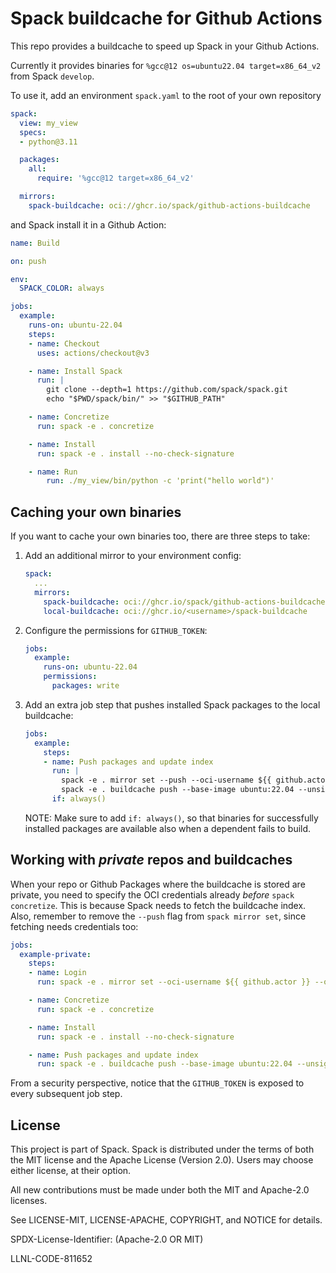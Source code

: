 # Spack buildcache for Github Actions

This repo provides a buildcache to speed up Spack in your Github Actions.

Currently it provides binaries for `%gcc@12 os=ubuntu22.04 target=x86_64_v2` from Spack `develop`.

To use it, add an environment `spack.yaml` to the root of your own repository

```yaml
spack:
  view: my_view
  specs:
  - python@3.11

  packages:
    all:
      require: '%gcc@12 target=x86_64_v2'

  mirrors:
    spack-buildcache: oci://ghcr.io/spack/github-actions-buildcache
```

and Spack install it in a Github Action:

```yaml
name: Build

on: push

env:
  SPACK_COLOR: always

jobs:
  example:
    runs-on: ubuntu-22.04
    steps:
    - name: Checkout
      uses: actions/checkout@v3

    - name: Install Spack
      run: |
        git clone --depth=1 https://github.com/spack/spack.git
        echo "$PWD/spack/bin/" >> "$GITHUB_PATH"

    - name: Concretize
      run: spack -e . concretize

    - name: Install
      run: spack -e . install --no-check-signature

    - name: Run
        run: ./my_view/bin/python -c 'print("hello world")'
```

## Caching your own binaries

If you want to cache your own binaries too, there are three steps to take:

1. Add an additional mirror to your environment config:

   ```yaml
   spack:
     ...
     mirrors:
       spack-buildcache: oci://ghcr.io/spack/github-actions-buildcache
       local-buildcache: oci://ghcr.io/<username>/spack-buildcache
   ```

2. Configure the permissions for `GITHUB_TOKEN`:

   ```yaml
   jobs:
     example:
       runs-on: ubuntu-22.04
       permissions:
         packages: write
   ```

3. Add an extra job step that pushes installed Spack packages to the local
   buildcache:

   ```yaml
   jobs:
     example:
       steps:
       - name: Push packages and update index
         run: |
           spack -e . mirror set --push --oci-username ${{ github.actor }} --oci-password "${{ secrets.GITHUB_TOKEN }}" local-buildcache
           spack -e . buildcache push --base-image ubuntu:22.04 --unsigned --update-index local-buildcache
         if: always()
   ```
   NOTE: Make sure to add `if: always()`, so that binaries for successfully
   installed packages are available also when a dependent fails to build.

## Working with *private* repos and buildcaches

When your repo or Github Packages where the buildcache is stored are private,
you need to specify the OCI credentials already *before* `spack concretize`.
This is because Spack needs to fetch the buildcache index. Also, remember to
remove the `--push` flag from `spack mirror set`, since fetching needs
credentials too:

```yaml
jobs:
  example-private:
    steps:
    - name: Login
      run: spack -e . mirror set --oci-username ${{ github.actor }} --oci-password "${{ secrets.GITHUB_TOKEN }}" local-buildcache

    - name: Concretize
      run: spack -e . concretize

    - name: Install
      run: spack -e . install --no-check-signature

    - name: Push packages and update index
      run: spack -e . buildcache push --base-image ubuntu:22.04 --unsigned --update-index local-buildcache
```

From a security perspective, notice that the `GITHUB_TOKEN` is exposed to every
subsequent job step.

## License

This project is part of Spack. Spack is distributed under the terms of both the
MIT license and the Apache License (Version 2.0). Users may choose either
license, at their option.

All new contributions must be made under both the MIT and Apache-2.0 licenses.

See LICENSE-MIT, LICENSE-APACHE, COPYRIGHT, and NOTICE for details.

SPDX-License-Identifier: (Apache-2.0 OR MIT)

LLNL-CODE-811652
